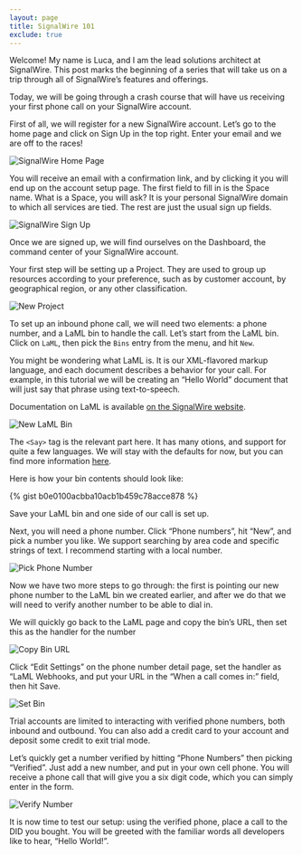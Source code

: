 ```yaml
---
layout: page
title: SignalWire 101
exclude: true
---
```


Welcome! My name is Luca, and I am the lead solutions architect at SignalWire. This post marks the beginning of a series that will take us on a trip through all of SignalWire’s features and offerings.

Today, we will be going through a crash course that will have us receiving your first phone call on your SignalWire account.

First of all, we will register for a new SignalWire account. Let’s go to the home page and click on Sign Up in the top right. Enter your email and we are off to the races!

![SignalWire Home Page](/assets/sign_up.png)

You will receive an email with a confirmation link, and by clicking it you will end up on the account setup page. The first field to fill in is the Space name. What is a Space, you will ask? It is your personal SignalWire domain to which all services are tied.
The rest are just the usual sign up fields.

![SignalWire Sign Up](/assets/space_name.png)

Once we are signed up, we will find ourselves on the Dashboard, the command center of your SignalWire account.

Your first step will be setting up a Project. They are used to group up resources according to your preference, such as by customer account, by geographical region, or any other classification.

![New Project](/assets/new_project.png)

To set up an inbound phone call, we will need two elements: a phone number, and a LaML bin to handle the call.
Let’s start from the LaML bin. Click on `LaML`, then pick the `Bins` entry from the menu, and hit `New`.

You might be wondering what LaML is. It is our XML-flavored markup language, and each document describes a behavior for your call. For example, in this tutorial we will be creating an “Hello World” document that will just say that phrase using text-to-speech.

Documentation on LaML is available [on the SignalWire website](https://docs.signalwire.com/topics/laml-xml/#laml-xml-specification).

![New LaML Bin](/assets/new_laml_bin.png)

The `<Say>` tag is the relevant part here. It has many  otions, and support for quite a few languages. We will stay with the defaults for now, but you can find more information [here](https://docs.signalwire.com/topics/laml-xml/#voice-laml-say).

Here is how your bin contents should look like:

{% gist b0e0100acbba10acb1b459c78acce878 %}

Save your LaML bin and one side of our call is set up.

Next, you will need a phone number. Click “Phone numbers”, hit “New”, and pick a number you like. We support searching by area code and specific strings of text. I recommend starting with a local number.

![Pick Phone Number](/assets/pick_number.png)

Now we have two more steps to go through: the first is pointing our new phone number to the LaML bin we created earlier, and after we do that we will need to verify another number to be able to dial in.

We will quickly go back to the LaML page and copy the bin’s URL, then set this as the handler for the number

![Copy Bin URL](/assets/copy_bin_url.png)

Click “Edit Settings” on the phone number detail page, set the handler as “LaML Webhooks, and put your URL in the “When a call comes in:” field, then hit Save.

![Set Bin](/assets/set_bin.png)

Trial accounts are limited to interacting with verified phone numbers, both inbound and outbound. You can also add a credit card to your account and deposit some credit to exit trial mode.

Let’s quickly get a number verified by hitting “Phone Numbers” then picking “Verified”. Just add a new number, and put in your own cell phone. You will receive a phone call that will give you a six digit code, which you can simply enter in the form.

![Verify Number](/assets/verify_number.png)

It is now time to test our setup: using the verified phone, place a call to the DID you bought. You will be greeted with the familiar words all developers like to hear, “Hello World!”.
